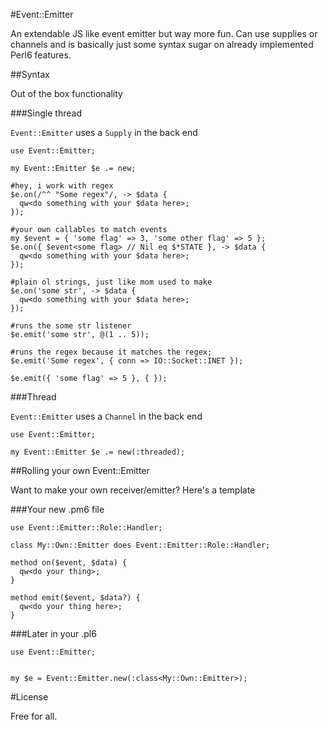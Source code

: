 #Event::Emitter

An extendable JS like event emitter but way more fun.  Can use supplies or channels and is basically just some syntax sugar on already implemented Perl6 features.

##Syntax

Out of the box functionality

###Single thread

```Event::Emitter``` uses a ```Supply``` in the back end

```perl6
use Event::Emitter;

my Event::Emitter $e .= new;

#hey, i work with regex
$e.on(/^^ "Some regex"/, -> $data {
  qw<do something with your $data here>;
});

#your own callables to match events
my $event = { 'some flag' => 3, 'some other flag' => 5 };
$e.on({ $event<some flag> // Nil eq $*STATE }, -> $data {
  qw<do something with your $data here>;
});

#plain ol strings, just like mom used to make
$e.on('some str', -> $data {
  qw<do something with your $data here>;
});

#runs the some str listener
$e.emit('some str', @(1 .. 5)); 

#runs the regex because it matches the regex;
$e.emit('Some regex', { conn => IO::Socket::INET }); 

$e.emit({ 'some flag' => 5 }, { });
```

###Thread

```Event::Emitter``` uses a ```Channel``` in the back end

```perl6
use Event::Emitter;

my Event::Emitter $e .= new(:threaded);
```

##Rolling your own Event::Emitter

Want to make your own receiver/emitter?  Here's a template

###Your new .pm6 file

```perl6
use Event::Emitter::Role::Handler;

class My::Own::Emitter does Event::Emitter::Role::Handler;

method on($event, $data) {
  qw<do your thing>;
}

method emit($event, $data?) {
  qw<do your thing here>;
}
```

###Later in your .pl6

```perl6
use Event::Emitter;


my $e = Event::Emitter.new(:class<My::Own::Emitter>);
```

#License

Free for all.

